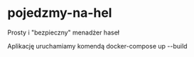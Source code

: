 # pojedzmy-na-hel
Prosty i "bezpieczny" menadżer haseł

Aplikację uruchamiamy komendą docker-compose up --build
